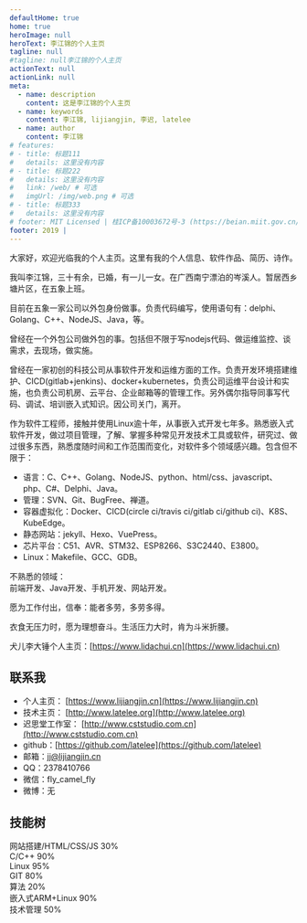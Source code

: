 ```yaml
---
defaultHome: true
home: true
heroImage: null
heroText: 李江锦的个人主页
tagline: null
#tagline: null李江锦的个人主页
actionText: null
actionLink: null
meta:
  - name: description
    content: 这是李江锦的个人主页
  - name: keywords
    content: 李江锦, lijiangjin, 李迟, latelee
  - name: author
    content: 李江锦
# features:
# - title: 标题111
#   details: 这里没有内容
# - title: 标题222
#   details: 这里没有内容
#   link: /web/ # 可选
#   imgUrl: /img/web.png # 可选
# - title: 标题333
#   details: 这里没有内容
# footer: MIT Licensed | 桂ICP备10003672号-3 (https://beian.miit.gov.cn/) 
footer: 2019 | 
---
```


大家好，欢迎光临我的个人主页。这里有我的个人信息、软件作品、简历、诗作。

我叫李江锦，三十有余，已婚，有一儿一女。在广西南宁漂泊的岑溪人。暂居西乡塘片区，在五象上班。

目前在五象一家公司以外包身份做事。负责代码编写，使用语句有：delphi、Golang、C++、NodeJS、Java，等。  

曾经在一个外包公司做外包的事。包括但不限于写nodejs代码、做运维监控、谈需求，去现场，做实施。  

曾经在一家初创的科技公司从事软件开发和运维方面的工作。负责开发环境搭建维护、CICD(gitlab+jenkins)、docker+kubernetes，负责公司运维平台设计和实施，也负责公司机房、云平台、企业邮箱等的管理工作。另外偶尔指导同事写代码、调试、培训嵌入式知识。因公司关门，离开。  

作为软件工程师，接触并使用Linux逾十年，从事嵌入式开发七年多。熟悉嵌入式软件开发，做过项目管理，了解、掌握多种常见开发技术工具或软件，研究过、做过很多东西，熟悉度随时间和工作范围而变化，对软件多个领域感兴趣。包含但不限于：  
* 语言：C、C++、Golang、NodeJS、python、html/css、javascript、php、C#、Delphi、Java。  
* 管理：SVN、Git、BugFree、禅道。  
* 容器虚拟化：Docker、CICD(circle ci/travis ci/gitlab ci/github ci)、K8S、KubeEdge。  
* 静态网站：jekyll、Hexo、VuePress。  
* 芯片平台：C51、AVR、STM32、ESP8266、S3C2440、E3800。  
* Linux：Makefile、GCC、GDB。  

不熟悉的领域：   
前端开发、Java开发、手机开发、网站开发。   


愿为工作付出，信奉：能者多劳，多劳多得。

衣食无压力时，愿为理想奋斗。生活压力大时，肯为斗米折腰。


犬儿李大锤个人主页：[https://www.lidachui.cn](https://www.lidachui.cn)   

## 联系我
* 个人主页： [https://www.lijiangjin.cn](https://www.lijiangjin.cn)  
* 技术主页： [http://www.latelee.org](http://www.latelee.org)  
* 迟思堂工作室： [http://www.cststudio.com.cn](http://www.cststudio.com.cn)  
* github：[https://github.com/latelee](https://github.com/latelee)  
* 邮箱：jj@lijiangjin.cn
* QQ：2378410766
* 微信：fly_camel_fly
* 微博：无

## 技能树

网站搭建/HTML/CSS/JS  30%  
C/C++  90%  
Linux  95%  
GIT  80%  
算法  20%  
嵌入式ARM+Linux  90%  
技术管理  50%  